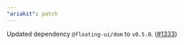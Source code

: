 ```yaml
---
"ariakit": patch
---
```


Updated dependency `@floating-ui/dom` to `v0.5.0`. ([#1333](https://github.com/ariakit/ariakit/pull/1333))
